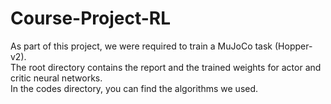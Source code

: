 # Course-Project-RL

As part of this project, we were required to train a MuJoCo task (Hopper-v2).\
The root directory contains the report and the trained weights for actor and critic neural networks.\
In the codes directory, you can find the algorithms we used.
